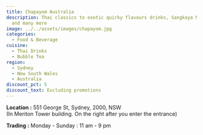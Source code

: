```yaml
---
title: Chapayom Australia
description: Thai classics to exotic quirky flavours drinks, Sangkaya Milky Bun
  and many more
image: ../../assets/images/chapayom.jpg
categories:
  - Food & Beverage
cuisine:
  - Thai Drinks
  - Bubble Tea
region:
  - Sydney
  - New South Wales
  - Australia
discount_pct: 5
discount_text: Excluding promotions
---
```

**Location :** 551 George St, Sydney, 2000, NSW\
(In Meriton Tower building. On the right after you enter the entrance)

**Trading :** Monday - Sunday : 11 am - 9 pm
